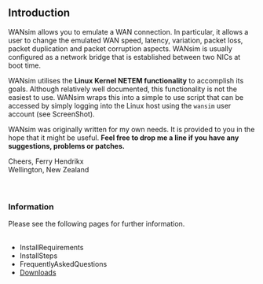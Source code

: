 ## Introduction ##

WANsim allows you to emulate a WAN connection. In particular, it allows a user to change the emulated WAN speed, latency, variation, packet loss, packet duplication and packet corruption aspects. WANsim is usually configured as a network bridge that is established between two NICs at boot time.

WANsim utilises the **Linux Kernel NETEM functionality** to accomplish its goals. Although relatively well documented, this functionality is not the easiest to use. WANsim wraps this into a simple to use script that can be accessed by simply logging into the Linux host using the `wansim` user account (see ScreenShot).

WANsim was originally written for my own needs. It is provided to you in the hope that it might be useful. **Feel free to drop me a line if you have any suggestions, problems or patches.**

Cheers, Ferry Hendrikx<br>
Wellington, New Zealand<br>
<br>
<br>
<h3>Information</h3>

Please see the following pages for further information.<br>
<br>
<ul><li>InstallRequirements<br>
</li><li>InstallSteps<br>
</li><li>FrequentlyAskedQuestions<br>
</li><li><a href='https://drive.google.com/folderview?id=0BwWed_SK4lm9M3pOamprYWY5MWc&usp=sharing'>Downloads</a></li></ul>

